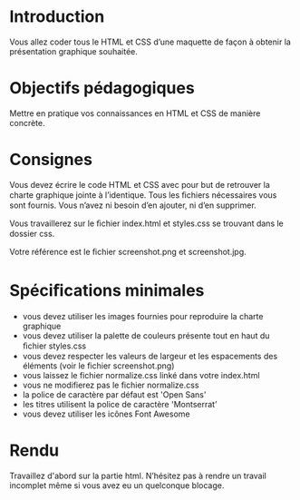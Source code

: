 # Introduction 

Vous allez coder tous le HTML et CSS d’une maquette de façon à obtenir la présentation graphique souhaitée.

# Objectifs pédagogiques
Mettre en pratique vos connaissances en HTML et CSS de manière concrète.

# Consignes 

Vous devez écrire le code HTML et CSS avec pour but de retrouver la charte graphique jointe à l’identique. Tous les ﬁchiers nécessaires vous sont fournis. 
Vous n’avez ni besoin d’en ajouter, ni d’en supprimer. 

Vous travaillerez sur le ﬁchier index.html et styles.css se trouvant dans le dossier css. 

Votre référence est le ﬁchier screenshot.png et screenshot.jpg.

# Spéciﬁcations minimales 


* vous devez utiliser les images fournies pour reproduire la charte graphique
* vous devez utiliser la palette de couleurs présente tout en haut du ﬁchier styles.css
* vous devez respecter les valeurs de largeur et les espacements des éléments (voir le fichier screenshot.png)
* vous laissez le fichier normalize.css linké dans votre index.html
* vous ne modifierez pas le fichier normalize.css
* la police de caractère par défaut est 'Open Sans'
* les titres utilisent la police de caractère 'Montserrat’
* vous devez utiliser les icônes Font Awesome

# Rendu 

Travaillez d'abord sur la partie html. N’hésitez pas à rendre un travail incomplet même si vous avez eu un quelconque blocage. 